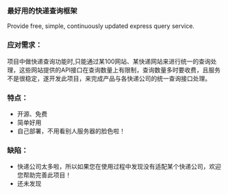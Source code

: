 ### 最好用的快递查询框架
  Provide free, simple, continuously updated express query service.

### 应对需求：
  项目中做快递查询功能时,只能通过某100网站、某快递网站来进行统一的查询处理，这些网站提供的API接口在查询数量上有限制，查询数量多时要收费，且服务不是很稳定，遂开发此项目，来完成产品与各快递公司的统一查询接口处理。
  
### 特点：
  * 开源、免费  
  * 简单好用
  * 自己部署，不用看别人服务器的脸色啦！
  
### 缺陷：
  * 快递公司太多啦，所以如果您在使用过程中发现没有适配某个快递公司，欢迎您帮助完善此项目！
  * 还未发现
